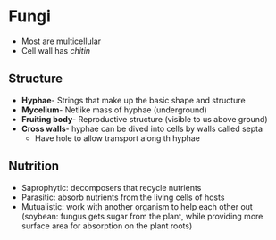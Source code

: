 # Fungi
- Most are multicellular
- Cell wall has *chitin*

## Structure
- **Hyphae**- Strings that make up the basic shape and structure
- **Mycelium**- Netlike mass of hyphae (underground)
- **Fruiting body**- Reproductive structure (visible to us above ground)
- **Cross walls**- hyphae can be dived into cells by walls called septa
	- Have hole to allow transport along th hyphae

## Nutrition
- Saprophytic: decomposers that recycle nutrients
- Parasitic: absorb nutrients from the living cells of hosts
-  Mutualistic: work with another organism to help
each other out (soybean: fungus gets sugar from
the plant, while providing more surface area for
absorption on the plant roots)